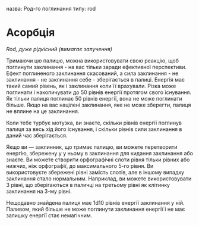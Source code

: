 назва: Род-го поглинання типу: rod

# Асорбція
_Rod, дуже рідкісний (вимагає залучення)_

Тримаючи цю палицю, можна використовувати свою реакцію, щоб поглинути заклинання - на вас тільки заради ефективної перспективи. Ефект поглиненого заклинання скасований, а сила заклинання - не заклинання - не заклинання себе - зберігається в палиці. Енергія має такий самий рівень, як і заклинання коли її врахували. Різка може поглинати і накопичувати до 50 рівнів енергії протягом свого існування. Як тільки палиця поглинає 50 рівнів енергії, вона не може поглинати більше. Якщо на вас націлені заклинання, яке не може зберегти, палиця не вплине на це заклинання.

Коли тебе турбує мотузка, ви знаєте, скільки рівнів енергії поглинув палиця за весь хід його існування, і скільки рівнів сили заклинання в даний час зберігається.

Якщо ви — заклинник, що тримає палицю, ви можете перетворити енергію, збережену у у ньому в заклинання для кидання заклинання або знаєте. Ви можете створити орфографічні слоти рівня тільки рівних або нижчих, ніж орфографії, до максимального 5-го рівня. Ви використовуєте збережені рівні замість слотів, але в іншому випадку заклинання стало нормальним. Наприклад, ви можете використовувати 3 рівні, що зберігаються в паличці на третьому рівні як клітинку заклинання на 3-му рівні.

Нещодавно знайдена палиця має 1d10 рівнів енергії заклинання у ній. Паливом, який більше не може поглинути заклинання енергії і не має залишку енергії стає немагічним. 